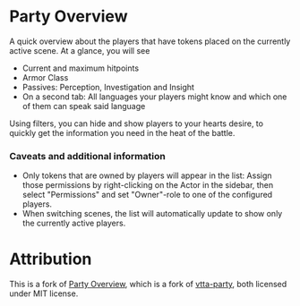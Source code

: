 # Party Overview
A quick overview about the players that have tokens placed on the currently active scene. At a glance, you will see

- Current and maximum hitpoints
- Armor Class
- Passives: Perception, Investigation and Insight
- On a second tab: All languages your players might know and which one of them can speak said language

Using filters, you can hide and show players to your hearts desire, to quickly get the information you need in the heat of the battle.

### Caveats and additional information

- Only tokens that are owned by players will appear in the list: Assign those permissions by right-clicking on the Actor in the sidebar, then select "Permissions" and set "Owner"-role to one of the configured players.
- When switching scenes, the list will automatically update to show only the currently active players.

# Attribution
This is a fork of [Party Overview](https://github.com/League-of-Foundry-Developers/party-overview), which is a fork of [vtta-party](https://github.com/VTTAssets/vtta-party), both licensed under MIT license.

